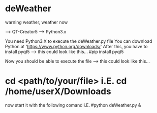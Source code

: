 # deWeather
warning weather, weather now

--> QT-Creator5
--> Python3.x

You need Python3.X to execute the deWeather.py file
You can download Python at 'https://www.python.org/downloads/'
After this, you have to install pyqt5
--> this could look like this...
#pip install pyqt5

Now you should be able to execute the file
--> this could look like this...
# cd <path/to/your/file>      i.E. cd /home/userX/Downloads
now start it with the following comand i.E.
#python deWeather.py &
